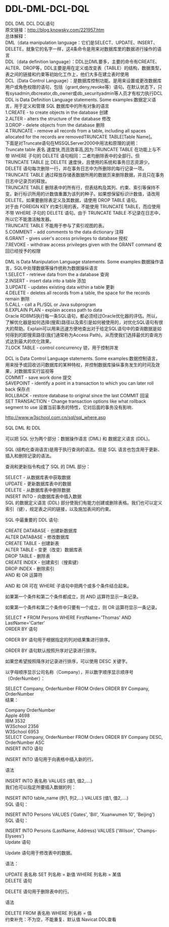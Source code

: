 # DDL-DML-DCL-DQL  
DDL DML DCL DQL语句  
原文链接：http://blog.knowsky.com/221957.htm  
总体解释：  
DML（data manipulation language：它们是SELECT、UPDATE、INSERT、DELETE，就象它的名字一样，这4条命令是用来对数据库里的数据进行操作的语言    
DDL（data definition language）：DDL比DML要多，主要的命令有CREATE、ALTER、DROP等，DDL主要是用在定义或改变表（TABLE）的结构，数据类型，表之间的链接和约束等初始化工作上，他们大多在建立表时使用  
DCL（Data Control Language）：是数据库控制功能。是用来设置或更改数据库用户或角色权限的语句，包括（grant,deny,revoke等）语句。在默认状态下，只有sysadmin,dbcreator,db_owner或db_securityadmin等人员才有权力执行DCL  
DDL is Data Definition Language statements. Some examples:数据定义语言，用于定义和管理 SQL 数据库中的所有对象的语言  
1.CREATE - to create objects in the database 创建  
2.ALTER - alters the structure of the database 修改  
3.DROP - delete objects from the database 删除  
4.TRUNCATE - remove all records from a table, including all spaces allocated for the records are removedTRUNCATE TABLE[Table Name]。  
下面是对Truncate语句在MSSQLServer2000中用法和原理的说明：  
Truncate table 表名 速度快,而且效率高,因为:TRUNCATE TABLE 在功能上与不带 WHERE 子句的 DELETE 语句相同：二者均删除表中的全部行。但 TRUNCATE TABLE 比 DELETE 速度快，且使用的系统和事务日志资源少。  
DELETE 语句每次删除一行，并在事务日志中为所删除的每行记录一项。TRUNCATE TABLE 通过释放存储表数据所用的数据页来删除数据，并且只在事务日志中记录页的释放。  
TRUNCATE TABLE 删除表中的所有行，但表结构及其列、约束、索引等保持不变。新行标识所用的计数值重置为该列的种子。如果想保留标识计数值，请改用 DELETE。如果要删除表定义及其数据，请使用 DROP TABLE 语句。  
对于由 FOREIGN KEY 约束引用的表，不能使用 TRUNCATE TABLE，而应使用不带 WHERE 子句的 DELETE 语句。由于 TRUNCATE TABLE 不记录在日志中，所以它不能激活触发器。  
TRUNCATE TABLE 不能用于参与了索引视图的表。  
5.COMMENT - add comments to the data dictionary 注释  
6.GRANT - gives user's access privileges to database 授权  
7.REVOKE - withdraw access privileges given with the GRANT command 收回已经授予的权限  

DML is Data Manipulation Language statements. Some examples:数据操作语言，SQL中处理数据等操作统称为数据操纵语言  
1.SELECT - retrieve data from the a database 查询  
2.INSERT - insert data into a table 添加  
3.UPDATE - updates existing data within a table 更新  
4.DELETE - deletes all records from a table, the space for the records remain 删除  
5.CALL - call a PL/SQL or Java subprogram  
6.EXPLAIN PLAN - explain access path to data  
Oracle RDBMS执行每一条SQL语句，都必须经过Oracle优化器的评估。所以，了解优化器是如何选择(搜索)路径以及索引是如何被使用的，对优化SQL语句有很大的帮助。Explain可以用来迅速方便地查出对于给定SQL语句中的查询数据是如何得到的即搜索路径(我们通常称为Access Path)。从而使我们选择最优的查询方式达到最大的优化效果。  
7.LOCK TABLE - control concurrency 锁，用于控制并发  

DCL is Data Control Language statements. Some examples:数据控制语言，用来授予或回收访问数据库的某种特权，并控制数据库操纵事务发生的时间及效果，对数据库实行监视等  
COMMIT - save work done 提交  
SAVEPOINT - identify a point in a transaction to which you can later roll back 保存点  
ROLLBACK - restore database to original since the last COMMIT 回滚  
SET TRANSACTION - Change transaction options like what rollback segment to use 设置当前事务的特性，它对后面的事务没有影响．  

http://www.w3school.com.cn/sql/sql_where.asp  

SQL DML 和 DDL  

可以把 SQL 分为两个部分：数据操作语言 (DML) 和 数据定义语言 (DDL)。  

SQL (结构化查询语言)是用于执行查询的语法。但是 SQL 语言也包含用于更新、插入和删除记录的语法。  

查询和更新指令构成了 SQL 的 DML 部分：  

SELECT - 从数据库表中获取数据  
UPDATE - 更新数据库表中的数据  
DELETE - 从数据库表中删除数据  
INSERT INTO - 向数据库表中插入数据  
SQL 的数据定义语言 (DDL) 部分使我们有能力创建或删除表格。我们也可以定义索引（键），规定表之间的链接，以及施加表间的约束。  

SQL 中最重要的 DDL 语句:  

CREATE DATABASE - 创建新数据库  
ALTER DATABASE - 修改数据库  
CREATE TABLE - 创建新表  
ALTER TABLE - 变更（改变）数据库表  
DROP TABLE - 删除表  
CREATE INDEX - 创建索引（搜索键）  
DROP INDEX - 删除索引  
AND 和 OR 运算符  

AND 和 OR 可在 WHERE 子语句中把两个或多个条件结合起来。  

如果第一个条件和第二个条件都成立，则 AND 运算符显示一条记录。  

如果第一个条件和第二个条件中只要有一个成立，则 OR 运算符显示一条记录。  

SELECT * FROM Persons WHERE FirstName='Thomas' AND LastName='Carter'  
ORDER BY 语句    

ORDER BY 语句用于根据指定的列对结果集进行排序。  

ORDER BY 语句默认按照升序对记录进行排序。  

如果您希望按照降序对记录进行排序，可以使用 DESC 关键字。  

以字母顺序显示公司名称（Company），并以数字顺序显示顺序号（OrderNumber）：  

SELECT Company, OrderNumber FROM Orders ORDER BY Company, OrderNumber  
结果：  

Company	OrderNumber  
Apple	4698  
IBM	3532  
W3School	2356  
W3School	6953  
SELECT Company, OrderNumber FROM Orders ORDER BY Company DESC, OrderNumber ASC  
INSERT INTO 语句  

INSERT INTO 语句用于向表格中插入新的行。  

语法  

INSERT INTO 表名称 VALUES (值1, 值2,....)  
我们也可以指定所要插入数据的列：  

INSERT INTO table_name (列1, 列2,...) VALUES (值1, 值2,....)  
SQL 语句：  

INSERT INTO Persons VALUES ('Gates', 'Bill', 'Xuanwumen 10', 'Beijing')  
SQL 语句：  

INSERT INTO Persons (LastName, Address) VALUES ('Wilson', 'Champs-Elysees')  
Update 语句  

Update 语句用于修改表中的数据。  

语法：  

UPDATE 表名称 SET 列名称 = 新值 WHERE 列名称 = 某值  
DELETE 语句  

DELETE 语句用于删除表中的行。  

语法  

DELETE FROM 表名称 WHERE 列名称 = 值  
约束补充：不为空，不能重复、默认值 Navicat  DDL查看  
